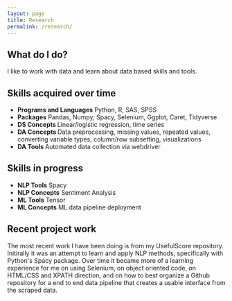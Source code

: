 ```yaml
---
layout: page
title: Research
permalink: /research/
---
```


## What do I do?
I like to work with data and learn about data based skills and tools.




## Skills acquired over time

- <b>Programs and Languages</b> Python, R, SAS, SPSS
- <b>Packages</b> Pandas, Numpy, Spacy, Selenium, Ggplot, Caret, Tidyverse
- <b>DS Concepts </b> Linear/logistic regression, time series
- <b>DA Concepts </b> Data preprocessing, missing values, repeated values, converting variable types, column/row subsetting, visualizations
- <b>DA Tools </b> Automated data collection via webdriver

## Skills in progress

- <b> NLP Tools</b> Spacy 
- <b> NLP Concepts</b> Sentiment Analysis
- <b> ML Tools</b> Tensor
- <b> ML Concepts</b> ML data pipeline deployment



## Recent project work

The most recent work I have been doing is from my UsefulScore repository.  Initirally it was an attempt to learn and apply NLP methods, specifically with Python's Spacy package.  Over time it became more of a learning experience for me on using Selenium, on object oriented code, on HTML/CSS and XPATH direction, and on how to best organize a Github repository for a end to end data pipeline that creates a usable interface from the scraped data.
